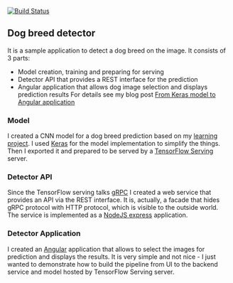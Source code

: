 [![Build Status](https://travis-ci.org/Vetal1977/tf_serving_keras.svg?branch=master)](https://travis-ci.org/Vetal1977/tf_serving_keras)

## Dog breed detector
It is a sample application to detect a dog breed on the image. It consists of 3 parts:
- Model creation, training and preparing for serving
- Detector API that provides a REST interface for the prediction
- Angular application that allows dog image selection and displays prediction results
For details see my blog post [From Keras model to Angular application](https://towardsdatascience.com/from-keras-model-to-angular-application-491d3f6c4455)

### Model
I created a CNN model for a dog breed prediction based on my [learning project](https://github.com/Vetal1977/aind2-dog-project). I used [Keras](https://github.com/keras-team/keras) for the model implementation to simplify the things. Then I exported it and prepared to be served by a [TensorFlow Serving](https://github.com/tensorflow/serving) server.

### Detector API
Since the TensorFlow serving talks [gRPC](https://grpc.io/) I created a web service that provides an API
via the REST interface. It is, actually, a facade that hides gRPC protocol with HTTP protocol, which is visible to the outside world.  
The service is implemented as a [NodeJS express](https://expressjs.com/) application.

### Detector Application
I created an [Angular](https://angular.io) application that allows to select the images for prediction and displays the results. It is very simple and not nice - I just wanted to demonstrate how to build the pipeline from UI to the backend service and model hosted by TensorFlow Serving server.
